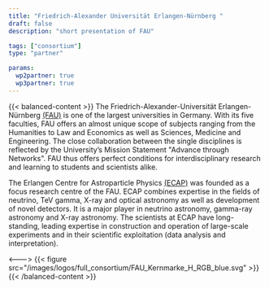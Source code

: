 ```yaml
---
title: "Friedrich-Alexander Universität Erlangen-Nürnberg "
draft: false
description: "short presentation of FAU"

tags: ["consortium"]
type: "partner" 

params:
  wp2partner: true
  wp3partner: true
---
```


{{< balanced-content >}}
The Friedrich-Alexander-Universität Erlangen-Nürnberg [(FAU)](https://www.fau.eu) is one of the largest universities in Germany. With its five faculties, FAU offers an almost unique scope of subjects ranging from the Humanities to Law and Economics as well as Sciences, Medicine and Engineering. The close collaboration between the single disciplines is reflected by the University’s Mission Statement "Advance through Networks". FAU thus offers perfect conditions for interdisciplinary research and learning to students and scientists alike.

The Erlangen Centre for Astroparticle Physics [(ECAP)](https://ecap.nat.fau.de) was founded as a focus research centre of the FAU. ECAP combines expertise in the fields of neutrino, TeV gamma, X-ray and optical astronomy as well as development of novel detectors. It is a major player in neutrino astronomy, gamma-ray astronomy and X-ray astronomy. The scientists at ECAP have long-standing, leading expertise in construction and operation of large-scale experiments and in their scientific exploitation (data analysis and interpretation).

<--->
{{< figure src="/images/logos/full_consortium/FAU_Kernmarke_H_RGB_blue.svg" >}}
{{< /balanced-content >}}
